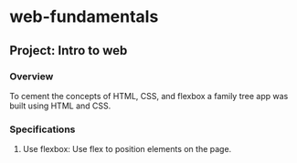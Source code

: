 # web-fundamentals

## Project: Intro to web

### Overview
To cement the concepts of HTML, CSS, and flexbox a family tree app was built using HTML and CSS.

### Specifications
1. Use flexbox: Use flex to position elements on the page.